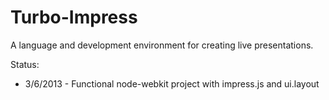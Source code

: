 Turbo-Impress
=============

A language and development environment for creating live presentations.

Status:
  * 3/6/2013 - Functional node-webkit project with impress.js and ui.layout

